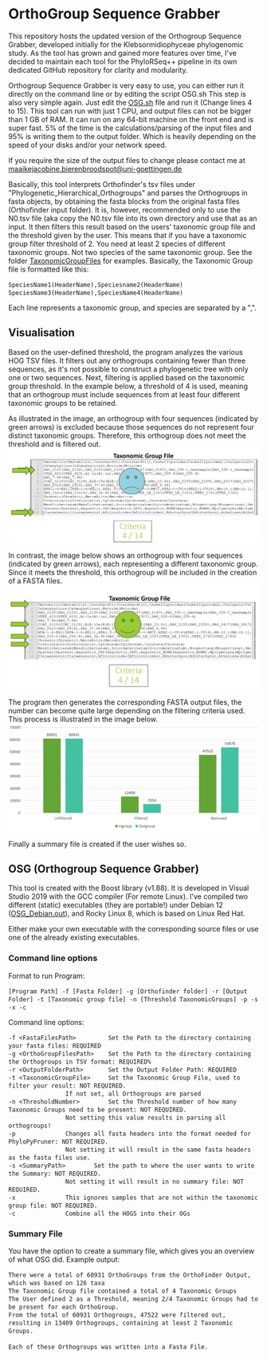 # OrthoGroup Sequence Grabber
This repository hosts the updated version of the Orthogroup Sequence Grabber, developed initially for the Klebsormidiophyceae phylogenomic study. As the tool has grown and gained more features over time, I've decided to maintain each tool for the PhyloRSeq++ pipeline in its own dedicated GitHub repository for clarity and modularity.

Orthogroup Sequence Grabber is very easy to use, you can either run it directly on the command line or by editing the script OSG.sh
This step is also very simple again. Just edit the [OSG.sh](https://github.com/mjbieren/Phylogenomics_klebsormidiophyceae/blob/main/Scripts/10_OrthogroupSequenceGrabber_OSG/OSG_Gandalf.sh) file and run it (Change lines 4 to 15).
This tool can run with just 1 CPU, and output files can not be bigger than 1 GB of RAM. It can run on any 64-bit machine on the front end and is super fast. 5% of the time is the calculations/parsing of the input files and 95% is writing them to the output folder. Which is heavily depending on the speed of your disks and/or your network speed.

If you require the size of the output files to change please contact me at maaikejacobine.bierenbroodspot@uni-goettingen.de



Basically, this tool interprets Orthofinder's tsv files under "Phylogenetic_Hierarchical_Orthogroups" and parses the Orthogroups in fasta objects, by obtaining the fasta blocks from the original fasta files (Orthofinder input folder). 
It is, however, recommended only to use the N0.tsv file (aka copy the N0.tsv file into its own directory and use that as an input.
It then filters this result based on the users' taxonomic group file and the threshold given by the user. This means that if you have a taxonomic group filter threshold of 2. You need at least 2 species of different taxonomic groups. Not two species of the same taxonomic group. See the folder [TaxonomicGroupFiles](https://github.com/mjbieren/Phylogenomics_klebsormidiophyceae/tree/main/Scripts/10_OrthogroupSequenceGrabber_OSG/TaxonomicGroupFiles) for examples.
Basically, the Taxonomic Group file is formatted like this:
```
SpeciesName1(HeaderName),Speciesname2(HeaderName)
SpeciesName3(HeaderName),SpeciesName4(HeaderName)
```
Each line represents a taxonomic group, and species are separated by a ",".

## Visualisation
Based on the user-defined threshold, the program analyzes the various HOG TSV files. It filters out any orthogroups containing fewer than three sequences, as it's not possible to construct a phylogenetic tree with only one or two sequences.
Next, filtering is applied based on the taxonomic group threshold. In the example below, a threshold of 4 is used, meaning that an orthogroup must include sequences from at least four different taxonomic groups to be retained.

As illustrated in the image, an orthogroup with four sequences (indicated by green arrows) is excluded because those sequences do not represent four distinct taxonomic groups. Therefore, this orthogroup does not meet the threshold and is filtered out.
![alt text](https://github.com/mjbieren/OrthoGroup_Sequence_Grabber/blob/main/Sources/Images/OSG_Bad.PNG?raw=True "BAD_Filter")

In contrast, the image below shows an orthogroup with four sequences (indicated by green arrows), each representing a different taxonomic group. Since it meets the threshold, this orthogroup will be included in the creation of a FASTA files.
![alt text](https://github.com/mjbieren/OrthoGroup_Sequence_Grabber/blob/main/Sources/Images/OSG_Good.PNG?raw=True "GOOD_Filter")

The program then generates the corresponding FASTA output files, the number can become quite large depending on the filtering criteria used. This process is illustrated in the image below.
![alt text](https://github.com/mjbieren/OrthoGroup_Sequence_Grabber/blob/main/Sources/Images/OSG_Filtered.PNG?raw=True "Filtered")

Finally a summary file is created if the user wishes so.

## OSG (Orthogroup Sequence Grabber)
This tool is created with the Boost library (v1.88). It is developed in Visual Studio 2019 with the GCC compiler (For remote Linux).  I've compiled two different (static) executables (they are portable!) under Debian 12 ([OSG_Debian.out]([https://github.com/mjbieren/Phylogenomics_klebsormidiophyceae/tree/main/Executables/OSG](https://github.com/mjbieren/OrthoGroup_Sequence_Grabber/tree/main/Executables))), and Rocky Linux 8, which is based on Linux Red Hat.

Either make your own executable with the corresponding source files or use one of the already existing executables.


### Command line options
Format to run Program:
```
[Program Path] -f [Fasta Folder] -g [Orthofinder folder] -r [Output Folder] -t [Taxonomic group file] -n [Threshold TaxonomicGroups] -p -s -x -c
```

Command line options:
```
-f <FastaFilesPath> 		Set the Path to the directory containing your fasta files: REQUIRED
-g <OrthoGroupFilesPath>	Set the Path to the directory containing the Orthogroups in TSV format: REQUIRED%
-r <OutputFolderPath>		Set the Output Folder Path: REQUIRED
-t <TaxonomicGroupFile>		Set the Taxonomic Group File, used to filter your result: NOT REQUIRED. 
				If not set, all Orthogroups are parsed
-n <ThresholdNumber>		Set the Threshold number of how many Taxonomic Groups need to be present: NOT REQUIRED.
				Not setting this value results in parsing all orthogroups!
-p				Changes all fasta headers into the format needed for PhyloPyPruner: NOT REQUIRED. 
				Not setting it will result in the same fasta headers as the fasta files use.
-s <SummaryPath>		Set the path to where the user wants to write the Summary: NOT REQUIRED. 
				Not setting it will result in no summary file: NOT REQUIRED.
-x				This ignores samples that are not within the taxonomic group file: NOT REQUIRED.
-c				Combine all the HOGS into their OGs
```

### Summary File
You have the option to create a summary file, which gives you an overview of what OSG did. Example output:

```
There were a total of 60931 OrthoGroups from the OrthoFinder Output, which was based on 126 taxa 
The Taxonomic Group file contained a total of 4 Taxonomic Groups
The User defined 2 as a Threshold, meaning 2/4 Taxonomic Groups had to be present for each OrthoGroup.
From the total of 60931 Orthogroups, 47522 were filtered out, resulting in 13409 Orthogroups, containing at least 2 Taxonomic Groups.

Each of these Orthogroups was written into a Fasta File.

```
